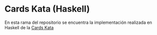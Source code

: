 # Cards Kata (Haskell)

En esta rama del repositorio se encuentra la implementación realizada en Haskell de la [Cards Kata](https://www.codewars.com/kata/5a3141fe55519e04d90009d8)
